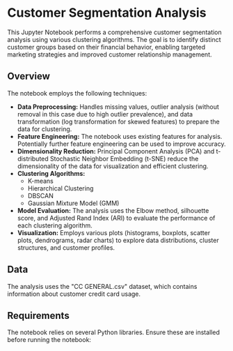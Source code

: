 # Customer Segmentation Analysis

This Jupyter Notebook performs a comprehensive customer segmentation analysis using various clustering algorithms.  The goal is to identify distinct customer groups based on their financial behavior, enabling targeted marketing strategies and improved customer relationship management.

## Overview

The notebook employs the following techniques:

* **Data Preprocessing:** Handles missing values, outlier analysis (without removal in this case due to high outlier prevalence), and data transformation (log transformation for skewed features) to prepare the data for clustering.
* **Feature Engineering:**  The notebook uses existing features for analysis.  Potentially further feature engineering can be used to improve accuracy.
* **Dimensionality Reduction:** Principal Component Analysis (PCA) and t-distributed Stochastic Neighbor Embedding (t-SNE) reduce the dimensionality of the data for visualization and efficient clustering.
* **Clustering Algorithms:**
    * K-means
    * Hierarchical Clustering
    * DBSCAN
    * Gaussian Mixture Model (GMM)
* **Model Evaluation:** The analysis uses the Elbow method, silhouette score, and Adjusted Rand Index (ARI) to evaluate the performance of each clustering algorithm.
* **Visualization:** Employs various plots (histograms, boxplots, scatter plots, dendrograms, radar charts) to explore data distributions, cluster structures, and customer profiles.

## Data

The analysis uses the "CC GENERAL.csv" dataset, which contains information about customer credit card usage.

## Requirements

The notebook relies on several Python libraries.  Ensure these are installed before running the notebook:

